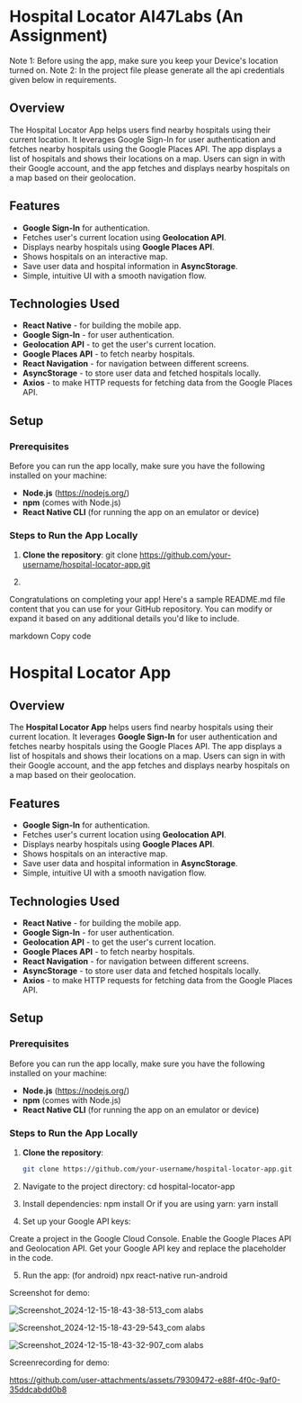# Hospital Locator AI47Labs (An Assignment)
Note 1: Before using the app, make sure you keep your Device's location turned on.
Note 2: In the project file please generate all the api credentials given below in requirements.

## Overview
The Hospital Locator App helps users find nearby hospitals using their current location. 
It leverages Google Sign-In for user authentication and fetches nearby hospitals using the Google Places API. 
The app displays a list of hospitals and shows their locations on a map. 
Users can sign in with their Google account, and the app fetches and displays nearby hospitals on a map based on their geolocation.

## Features
- **Google Sign-In** for authentication.
- Fetches user's current location using **Geolocation API**.
- Displays nearby hospitals using **Google Places API**.
- Shows hospitals on an interactive map.
- Save user data and hospital information in **AsyncStorage**.
- Simple, intuitive UI with a smooth navigation flow.

## Technologies Used
- **React Native** - for building the mobile app.
- **Google Sign-In** - for user authentication.
- **Geolocation API** - to get the user's current location.
- **Google Places API** - to fetch nearby hospitals.
- **React Navigation** - for navigation between different screens.
- **AsyncStorage** - to store user data and fetched hospitals locally.
- **Axios** - to make HTTP requests for fetching data from the Google Places API.

## Setup

### Prerequisites
Before you can run the app locally, make sure you have the following installed on your machine:
- **Node.js** (https://nodejs.org/)
- **npm** (comes with Node.js)
- **React Native CLI** (for running the app on an emulator or device)

### Steps to Run the App Locally

1. **Clone the repository**:
   git clone https://github.com/your-username/hospital-locator-app.git

2. 
Congratulations on completing your app! Here's a sample README.md file content that you can use for your GitHub repository. You can modify or expand it based on any additional details you'd like to include.

markdown
Copy code
# Hospital Locator App

## Overview
The **Hospital Locator App** helps users find nearby hospitals using their current location. It leverages **Google Sign-In** for user authentication and fetches nearby hospitals using the Google Places API. The app displays a list of hospitals and shows their locations on a map. Users can sign in with their Google account, and the app fetches and displays nearby hospitals on a map based on their geolocation.

## Features
- **Google Sign-In** for authentication.
- Fetches user's current location using **Geolocation API**.
- Displays nearby hospitals using **Google Places API**.
- Shows hospitals on an interactive map.
- Save user data and hospital information in **AsyncStorage**.
- Simple, intuitive UI with a smooth navigation flow.

## Technologies Used
- **React Native** - for building the mobile app.
- **Google Sign-In** - for user authentication.
- **Geolocation API** - to get the user's current location.
- **Google Places API** - to fetch nearby hospitals.
- **React Navigation** - for navigation between different screens.
- **AsyncStorage** - to store user data and fetched hospitals locally.
- **Axios** - to make HTTP requests for fetching data from the Google Places API.

## Setup

### Prerequisites
Before you can run the app locally, make sure you have the following installed on your machine:
- **Node.js** (https://nodejs.org/)
- **npm** (comes with Node.js)
- **React Native CLI** (for running the app on an emulator or device)

### Steps to Run the App Locally

1. **Clone the repository**:

   ```bash
   git clone https://github.com/your-username/hospital-locator-app.git
2. Navigate to the project directory:
   cd hospital-locator-app
3. Install dependencies:
   npm install
Or if you are using yarn:
yarn install

4. Set up your Google API keys:

Create a project in the Google Cloud Console.
Enable the Google Places API and Geolocation API.
Get your Google API key and replace the placeholder in the code.

5. Run the app: (for android)
npx react-native run-android


Screenshot for demo: 

![Screenshot_2024-12-15-18-43-38-513_com alabs](https://github.com/user-attachments/assets/fe8092c2-15ab-485b-ad7b-05bade36adf2)


![Screenshot_2024-12-15-18-43-29-543_com alabs](https://github.com/user-attachments/assets/d809b7a4-5d50-4754-a9ea-28446b354daf)


![Screenshot_2024-12-15-18-43-32-907_com alabs](https://github.com/user-attachments/assets/1cec80f0-3fb1-4b03-9901-6f7a66e0525d)



Screenrecording for demo:




https://github.com/user-attachments/assets/79309472-e88f-4f0c-9af0-35ddcabdd0b8






